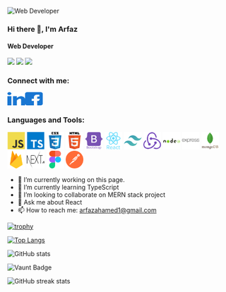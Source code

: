 ![Web Developer](https://scontent.fdac13-1.fna.fbcdn.net/v/t39.30808-6/439426981_392298993630126_5159774831867900404_n.png?_nc_cat=101&ccb=1-7&_nc_sid=5f2048&_nc_eui2=AeHmwIHOZZAdjcUv7L-OEpTGoNUSgVuND5Kg1RKBW40PkgiQVMxrwjA2VV5Z2Yb9F38af-o21AgAxl7FzLQEQubY&_nc_ohc=-UFTwJJdKf0Q7kNvgEwBmWf&_nc_ht=scontent.fdac13-1.fna&oh=00_AfCHfJD6qP76EEE8hNtEVX75Y3mzu8ReTxxnEzzv3pe-5Q&oe=663872BB)

### Hi there 👋, I'm Arfaz
#### Web Developer


<div> <a href="https://www.linkedin.com/in/https://www.linkedin.com/in/arfaz-ahamed-bb82b5280/" target="_blank"><img src="https://img.shields.io/badge/LinkedIn-0077B5?style=for-the-badge&logo=linkedin&logoColor=white" target="_blank"></a>
<a href="https://github.com/https://github.com/Arfaz31" target="_blank"><img src="https://img.shields.io/badge/GitHub-100000?style=for-the-badge&logo=github&logoColor=white" target="_blank"></a>
<a href = "mailto:arfazahamed1@gmail.com"><img src="https://img.shields.io/badge/-Gmail-%23333?style=for-the-badge&logo=gmail&logoColor=white" target="_blank"></a>
</div><h3 align="left">Connect with me:</h3>
<p align="left">
<a href="https://linkedin.com/in/https://www.linkedin.com/in/arfaz-ahamed-bb82b5280/" target="blank"><img align="center" src="https://raw.githubusercontent.com/teamedwardforever/Readme-Generator/71f25dd8b98329b168142a6b782a107b75eab178/svg/Social/linked-in-alt.svg" alt="https://www.linkedin.com/in/arfaz-ahamed-bb82b5280/" height="30" width="40" /></a><a href="https://fb.com/https://www.facebook.com/profile.php?id=100085500857643" target="blank"><img align="center" src="https://raw.githubusercontent.com/teamedwardforever/Readme-Generator/71f25dd8b98329b168142a6b782a107b75eab178/svg/Social/facebook.svg" alt="https://www.facebook.com/profile.php?id=100085500857643" height="30" width="40" /></a></p>

<h3 align="left">Languages and Tools:</h3>
<p align="left">
<img src="https://raw.githubusercontent.com/teamedwardforever/Readme-Generator/71f25dd8b98329b168142a6b782a107b75eab178/svg/Skills/Languages/javascript-original.svg" alt="Javascript" width="40" height="40"/>
<img src="https://raw.githubusercontent.com/teamedwardforever/Readme-Generator/71f25dd8b98329b168142a6b782a107b75eab178/svg/Skills/Languages/typescript-original.svg" alt="Typescript" width="40" height="40"/>
<img src="https://raw.githubusercontent.com/teamedwardforever/Readme-Generator/71f25dd8b98329b168142a6b782a107b75eab178/svg/Skills/Frontend/css3-original-wordmark.svg" alt="Css" width="40" height="40"/>
<img src="https://raw.githubusercontent.com/teamedwardforever/Readme-Generator/71f25dd8b98329b168142a6b782a107b75eab178/svg/Skills/Frontend/html5-original-wordmark.svg" alt="HTML" width="40" height="40"/>
<img src="https://raw.githubusercontent.com/teamedwardforever/Readme-Generator/71f25dd8b98329b168142a6b782a107b75eab178/svg/Skills/Frontend/bootstrap-plain-wordmark.svg" alt="Bootstrap" width="40" height="40"/>
<img src="https://raw.githubusercontent.com/teamedwardforever/Readme-Generator/71f25dd8b98329b168142a6b782a107b75eab178/svg/Skills/Frontend/react-original-wordmark.svg" alt="React" width="40" height="40"/>
<img src="https://raw.githubusercontent.com/teamedwardforever/Readme-Generator/71f25dd8b98329b168142a6b782a107b75eab178/svg/Skills/Frontend/tailwindcss-icon.svg" alt="Tailwindcss" width="40" height="40"/>
<img src="https://raw.githubusercontent.com/teamedwardforever/Readme-Generator/71f25dd8b98329b168142a6b782a107b75eab178/svg/Skills/Frontend/redux-original.svg" alt="Redux" width="40" height="40"/>
<img src="https://raw.githubusercontent.com/teamedwardforever/Readme-Generator/71f25dd8b98329b168142a6b782a107b75eab178/svg/Skills/Backend/nodejs-original-wordmark.svg" alt="NodeJs" width="40" height="40"/>
<img src="https://raw.githubusercontent.com/teamedwardforever/Readme-Generator/71f25dd8b98329b168142a6b782a107b75eab178/svg/Skills/Backend/express-original-wordmark.svg" alt="Express" width="40" height="40"/>
<img src="https://raw.githubusercontent.com/teamedwardforever/Readme-Generator/71f25dd8b98329b168142a6b782a107b75eab178/svg/Skills/Database/mongodb-original-wordmark.svg" alt="Mongodb" width="40" height="40"/>
<img src="https://raw.githubusercontent.com/teamedwardforever/Readme-Generator/71f25dd8b98329b168142a6b782a107b75eab178/svg/Skills/BackendService/firebase-icon.svg" alt="Firebase" width="40" height="40"/>
<img src="https://raw.githubusercontent.com/teamedwardforever/Readme-Generator/71f25dd8b98329b168142a6b782a107b75eab178/svg/Skills/Static/nextjs-2.svg" alt="Nextjs" width="40" height="40"/>
<img src="https://raw.githubusercontent.com/teamedwardforever/Readme-Generator/71f25dd8b98329b168142a6b782a107b75eab178/svg/Skills/Software/figma-icon.svg" alt="Figma" width="40" height="40"/>
<img src="https://raw.githubusercontent.com/teamedwardforever/Readme-Generator/71f25dd8b98329b168142a6b782a107b75eab178/svg/Skills/Software/getpostman-icon.svg" alt="Postman" width="40" height="40"/>
</p>

- 🔭 I’m currently working on this page. 
- 🌱 I’m currently learning TypeScript 
- 👯 I’m looking to collaborate on MERN stack project 
- 💬 Ask me about React 
- 📫 How to reach me: arfazahamed1@gmail.com 




[![trophy](https://github-profile-trophy.vercel.app/?username=Arfaz31)](https://github.com/ryo-ma/github-profile-trophy)

[![Top Langs](https://github-readme-stats.vercel.app/api/top-langs/?username=Arfaz31)](https://github.com/anuraghazra/github-readme-stats)

![GitHub stats](https://github-readme-stats.vercel.app/api?username=Arfaz31&show_icons=true)  

![Vaunt Badge](https://api.vaunt.dev/v1/github/entities/Arfaz31/contributions?format=svg&private=false)  

![GitHub streak stats](https://streak-stats.demolab.com/?user=Arfaz31)  

